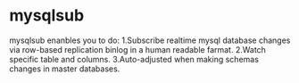 mysqlsub
========

mysqlsub enanbles you to do:
1.Subscribe realtime mysql database changes via row-based replication binlog in a human readable farmat.
2.Watch specific table and columns.
3.Auto-adjusted when making schemas changes in master databases.